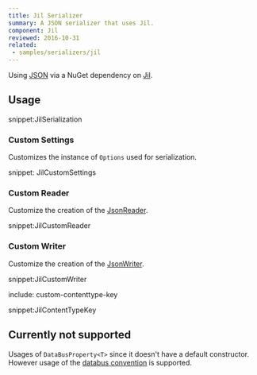 ```yaml
---
title: Jil Serializer
summary: A JSON serializer that uses Jil.
component: Jil
reviewed: 2016-10-31
related:
 - samples/serializers/jil
---
```


Using [JSON](https://en.wikipedia.org/wiki/Json) via a NuGet dependency on [Jil](https://github.com/kevin-montrose/Jil).


## Usage

snippet:JilSerialization


### Custom Settings

Customizes the instance of `Options` used for serialization.

snippet: JilCustomSettings


### Custom Reader

Customize the creation of the [JsonReader](http://www.newtonsoft.com/json/help/html/T_Newtonsoft_Json_JsonReader.htm).

snippet:JilCustomReader


### Custom Writer

Customize the creation of the [JsonWriter](http://www.newtonsoft.com/json/help/html/T_Newtonsoft_Json_JsonWriter.htm).

snippet:JilCustomWriter


include: custom-contenttype-key

snippet:JilContentTypeKey


## Currently not supported

Usages of `DataBusProperty<T>` since it doesn't have a default constructor. However usage of the [databus convention](/nservicebus/messaging/databus) is supported.